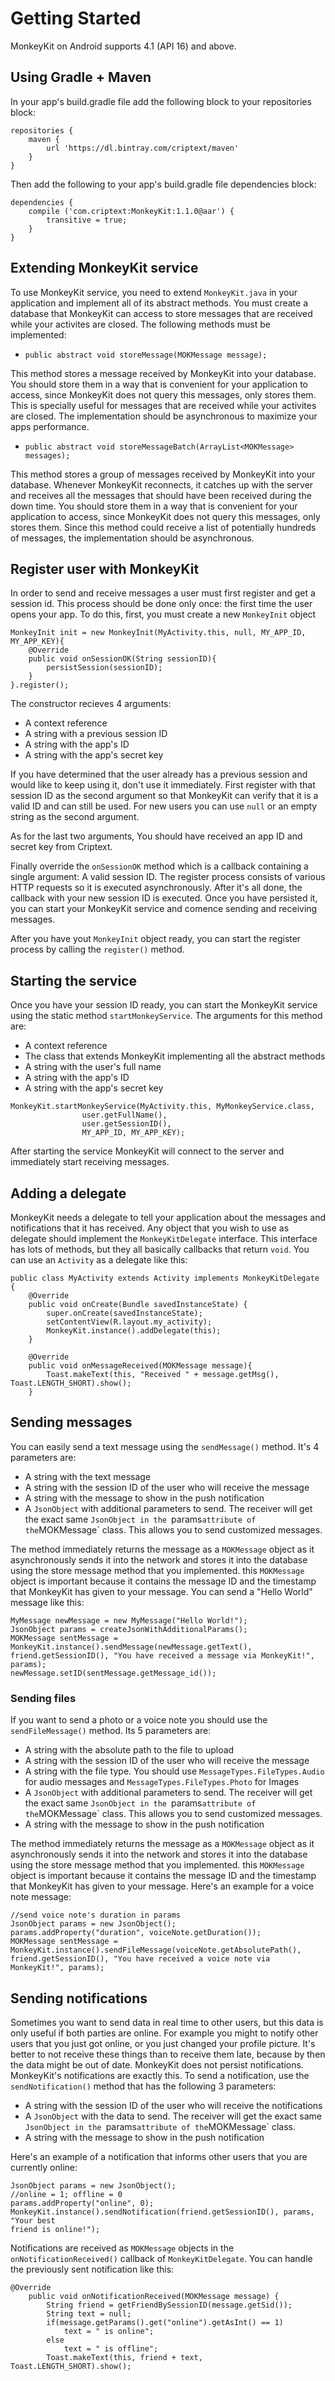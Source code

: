 # Getting Started

MonkeyKit on Android supports 4.1 (API 16) and above.

## Using Gradle + Maven

In your app's build.gradle file add the following block to your repositories block:
```
repositories { 
    maven {
        url 'https://dl.bintray.com/criptext/maven'
    } 
}
```

Then add the following to your app's build.gradle file dependencies block:
```
dependencies {
    compile ('com.criptext:MonkeyKit:1.1.0@aar') {
        transitive = true;
    }
}
```

## Extending MonkeyKit service

To use MonkeyKit service, you need to extend `MonkeyKit.java` in your application and implement all of its abstract methods. You must create a database that MonkeyKit can access to store messages that are received while your activites are closed. The following methods must be implemented:

- `public abstract void storeMessage(MOKMessage message);`
  
This method stores a message received by MonkeyKit into your database. You should store them in a way that is convenient for your application to access, since MonkeyKit does not query this messages, only stores them. This is specially useful for messages that are received while your activites are closed. The implementation should be asynchronous to maximize your apps performance.

- `public abstract void storeMessageBatch(ArrayList<MOKMessage> messages);`
  
This method stores a group of messages received by MonkeyKit into your database. Whenever MonkeyKit reconnects, it catches up with the server and receives all the messages that should have been received during the down time. You should store them in a way that is convenient for your application to access, since MonkeyKit does not query this messages, only stores them. Since this method could receive a list of potentially hundreds of messages, the implementation should be asynchronous.

  
## Register user with MonkeyKit

In order to send and receive messages a user must first register and get a session id. This process should be done only once: the first time the user opens your app. To do this, first, you must create a new `MonkeyInit` object

```
MonkeyInit init = new MonkeyInit(MyActivity.this, null, MY_APP_ID, MY_APP_KEY){
    @Override
    public void onSessionOK(String sessionID){
        persistSession(sessionID);
    }
}.register();
```

The constructor recieves 4 arguments: 
- A context reference 
- A string with a previous session ID
- A string with the app's ID
- A string with the app's secret key

If you have determined that the user already has a previous session and would like to keep using it, don't use it immediately. First register with that session ID as the second argument so that MonkeyKit can verify that it is a valid ID and can still be used. For new users you can use `null` or an empty string as the second argument.

As for the last two arguments, You should have received an app ID and secret key from Criptext. 

Finally override the `onSessionOK` method which is a callback containing a single argument: A valid session ID. The register process consists of various HTTP requests so it is executed asynchronously. After it's all done, the callback with your new session ID is executed. Once you have persisted it, you can start your MonkeyKit service and comence sending and receiving messages.

After you have yout `MonkeyInit` object ready, you can start the register
process by calling the `register()` method.

## Starting the service

Once you have your session ID ready, you can start the MonkeyKit service using the static method `startMonkeyService`. The arguments for this method are: 
- A context reference
- The class that extends MonkeyKit implementing all the abstract methods 
- A string with the user's full name
- A string with the app's ID
- A string with the app's secret key
```
MonkeyKit.startMonkeyService(MyActivity.this, MyMonkeyService.class,
				user.getFullName(),
				user.getSessionID(),
				MY_APP_ID, MY_APP_KEY);

```
After starting the service MonkeyKit will connect to the server and immediately start receiving messages.

## Adding a delegate

MonkeyKit needs a delegate to tell your application about the messages and notifications that it has received. Any object that you wish to use as delegate should implement the `MonkeyKitDelegate` interface. This interface has lots of methods, but they all basically callbacks that return `void`. You can use an `Activity` as a delegate like this:

```
public class MyActivity extends Activity implements MonkeyKitDelegate {
    @Override
    public void onCreate(Bundle savedInstanceState) {
        super.onCreate(savedInstanceState);
        setContentView(R.layout.my_activity);
        MonkeyKit.instance().addDelegate(this);
    }

    @Override
    public void onMessageReceived(MOKMessage message){
        Toast.makeText(this, "Received " + message.getMsg(), Toast.LENGTH_SHORT).show();
    }
```

## Sending messages

You can easily send a text message using the `sendMessage()` method. It's 4
parameters are:
- A string with the text message
- A string with the session ID of the user who will receive the message
- A string with the message to show in the push notification
- A `JsonObject` with additional parameters to send. The receiver will get the
  exact same `JsonObject in the `params` attribute of the `MOKMessage` class.
  This allows you to send customized messages.

The method immediately returns the message as a `MOKMessage` object as it
asynchronously sends it into the network and stores it into the database using
the store message method that you implemented. this `MOKMessage` object is 
important because it contains the message ID and the timestamp that MonkeyKit 
has given to your message. You can send a "Hello World" message like this:

```
MyMessage newMessage = new MyMessage("Hello World!");
JsonObject params = createJsonWithAdditionalParams();
MOKMessage sentMessage = MonkeyKit.instance().sendMessage(newMessage.getText(),
friend.getSessionID(), "You have received a message via MonkeyKit!", params);
newMessage.setID(sentMessage.getMessage_id());
```
### Sending files

If you want to send a photo or a voice note you should use the
`sendFileMessage()` method. Its 5 parameters are: 
- A string with the absolute path to the file to upload
- A string with the session ID of the user who will receive the message
- A string with the file type. You should use `MessageTypes.FileTypes.Audio` for
  audio messages and `MessageTypes.FileTypes.Photo` for Images
- A `JsonObject` with additional parameters to send. The receiver will get the
  exact same `JsonObject in the `params` attribute of the `MOKMessage` class.
  This allows you to send customized messages.
- A string with the message to show in the push notification

The method immediately returns the message as a `MOKMessage` object as it
asynchronously sends it into the network and stores it into the database using
the store message method that you implemented. this `MOKMessage` object is 
important because it contains the message ID and the timestamp that MonkeyKit 
has given to your message. Here's an example for a voice note message:

```
//send voice note's duration in params
JsonObject params = new JsonObject();
params.addProperty("duration", voiceNote.getDuration()); 
MOKMessage sentMessage =
MonkeyKit.instance().sendFileMessage(voiceNote.getAbsolutePath(), 
friend.getSessionID(), "You have received a voice note via MonkeyKit!", params);
```

## Sending notifications

Sometimes you want to send data in real time to other users, but this data is only
useful if both parties are online. For example you might to notify other users
that you just got online, or you just changed your profile picture. It's better
to not receive these things than to receive them late, because by then the data
might be out of date. MonkeyKit does not persist notifications. MonkeyKit's 
notifications are exactly this. To send a notification, use the 
`sendNotification()` method that has the following 3 parameters:
- A string with the session ID of the user who will receive the notifications
- A `JsonObject` with the data  to send. The receiver will get the
  exact same `JsonObject in the `params` attribute of the `MOKMessage` class.
- A string with the message to show in the push notification

Here's an example of a notification that informs other users that you are
currently online:

```
JsonObject params = new JsonObject();
//online = 1; offline = 0
params.addProperty("online", 0); 
MonkeyKit.instance().sendNotification(friend.getSessionID(), params, "Your best
friend is online!");
```
Notifications are received as `MOKMessage` objects in the
`onNotificationReceived()` callback of `MonkeyKitDelegate`. You can handle
the previously sent notification like this:

```
@Override
    public void onNotificationReceived(MOKMessage message) {
        String friend = getFriendBySessionID(message.getSid());
        String text = null;
        if(message.getParams().get("online").getAsInt() == 1)
            text = " is online";
        else
            text = " is offline";
        Toast.makeText(this, friend + text, Toast.LENGTH_SHORT).show();
```
